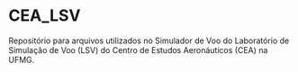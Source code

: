 # CEA_LSV
Repositório para arquivos utilizados no Simulador de Voo do Laboratório de Simulação de Voo (LSV) do Centro de Estudos Aeronáuticos (CEA) na UFMG.

